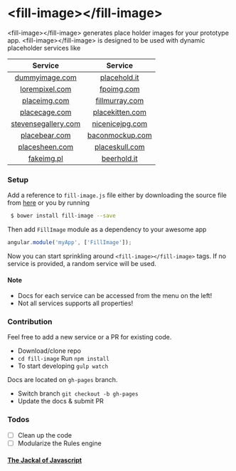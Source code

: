 # &lt;fill-image>&lt;/fill-image>

&lt;fill-image>&lt;/fill-image> generates place holder images for your prototype app. &lt;fill-image>&lt;/fill-image> is designed to be used with dynamic placeholder services like

|     Service     |  Service          | 
| :-------------: |:-------------:| 
| [dummyimage.com](http://dummyimage.com/)    | [placehold.it](http://placehold.it/)| 
| [lorempixel.com](http://lorempixel.com/)    | [fpoimg.com](http://fpoimg.com/)      | 
| [placeimg.com](http://placeimg.com/) | [fillmurray.com](http://www.fillmurray.com/)     | 
| [placecage.com](http://www.placecage.com/) | [placekitten.com](http://placekitten.com/)      | 
| [stevensegallery.com](http://www.stevensegallery.com/)| [nicenicejpg.com](http://www.nicenicejpg.com/)      | 
| [placebear.com](http://placebear.com/) | [baconmockup.com](http://baconmockup.com/)    | 
| [placesheen.com](http://placesheen.com/)| [placeskull.com](http://placeskull.com/)      | 
| [fakeimg.pl](http://fakeimg.pl/) | [beerhold.it](http://beerhold.it/)      | 

### Setup

Add a reference to `fill-image.js` file either by downloading the source file from [here](dist/fill-image.min.js) or you by running

```bash
 $ bower install fill-image --save
 ```
Then add `FillImage` module as a dependency to your awesome app

```js
angular.module('myApp', ['FillImage']);
```

Now you can start sprinkling around `<fill-image></fill-image>` tags. If no service is provided, a random service will be used.

#### Note
* Docs for each service can be accessed from the menu on the left!
* Not all services supports all properties!

### Contribution

Feel free to add a new service or a PR for existing code. 

* Download/clone repo
* `cd fill-image` Run `npm install` 
* To start developing `gulp watch`

Docs are located on `gh-pages` branch.

* Switch branch `git checkout -b gh-pages`
* Update  the docs & submit PR

### Todos
* [ ] Clean up the code
* [ ] Modularize the Rules engine

#### [The Jackal of Javascript](http://thejackalofjavascript.com/)